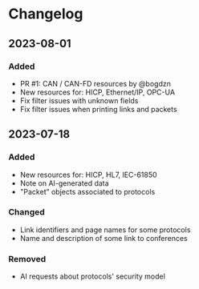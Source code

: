 Changelog
=========

## 2023-08-01

### Added

- PR #1: CAN / CAN-FD resources by @bogdzn
- New resources for: HICP, Ethernet/IP, OPC-UA
- Fix filter issues with unknown fields
- Fix filter issues when printing links and packets

## 2023-07-18

### Added

- New resources for: HICP, HL7, IEC-61850
- Note on AI-generated data
- "Packet" objects associated to protocols

### Changed

- Link identifiers and page names for some protocols
- Name and description of some link to conferences

### Removed

- AI requests about protocols' security model
